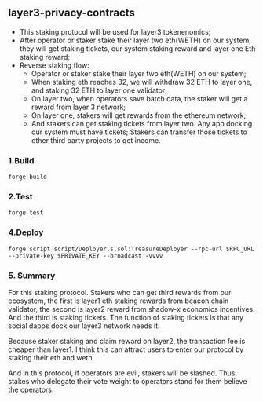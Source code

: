 ## layer3-privacy-contracts

- This staking protocol will be used for layer3 tokenenomics;
- After operator or staker stake their layer two eth(WETH) on our system, they will get staking tickets, our system staking reward and layer one Eth staking reward;
- Reverse staking flow:  
  - Operator or staker stake their layer two eth(WETH) on our system;
  - When staking eth reaches 32, we will withdraw 32 ETH to layer one, and staking 32 ETH to layer one validator;
  - On layer two, when operators save batch data, the staker will get a reward from layer 3 network;
  - On layer one,  stakers will get rewards from the ethereum network;
  - And stakers can get staking tickets from layer two. Any app docking our system must have tickets; Stakers can transfer those tickets to other third party projects to get income.

### 1.Build

```shell
forge build
```

### 2.Test

```shell
forge test
```

### 4.Deploy

```shell
forge script script/Deployer.s.sol:TreasureDeployer --rpc-url $RPC_URL  --private-key $PRIVATE_KEY --broadcast -vvvv
```

### 5. Summary

For this staking protocol. Stakers who can get third rewards from our ecosystem, the first is layer1 eth staking rewards from beacon chain validator, the second is layer2 reward from shadow-x  economics incentives. And the third is staking tickets. The function of staking tickets is that any social dapps dock our layer3 network needs it.

Because staker staking and claim reward on layer2, the transaction fee is cheaper than layer1. I think this can attract users to enter our protocol by staking their eth and weth.

And in this protocol, if operators are evil, stakers will be slashed. Thus, stakes who delegate their vote weight to operators stand for them believe the operators.

